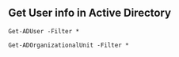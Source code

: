 ## Get User info in Active Directory
```
Get-ADUser -Filter *
```

```
Get-ADOrganizationalUnit -Filter *
```
